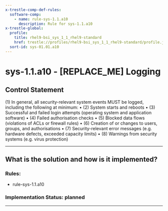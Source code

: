 ```yaml
---
x-trestle-comp-def-rules:
  software-comp:
    - name: rule-sys-1.1.a10
      description: Rule for sys-1.1.a10
x-trestle-global:
  profile:
    title: rhel9-bsi_sys_1_1_rhel9-standard
    href: trestle://profiles/rhel9-bsi_sys_1_1_rhel9-standard/profile.json
  sort-id: sys-01.01.a10
---
```


# sys-1.1.a10 - \[REPLACE_ME\] Logging

## Control Statement

(1) In general, all security-relevant system events MUST be logged, including the following at
minimum:
• (2) System starts and reboots
• (3) Successful and failed login attempts (operating system and application software)
• (4) Failed authorisation checks
• (5) Blocked data flows (violations of ACLs or firewall rules)
• (6) Creation of or changes to users, groups, and authorisations
• (7) Security-relevant error messages (e.g. hardware defects, exceeded capacity limits)
• (8) Warnings from security systems (e.g. virus protection)

______________________________________________________________________

## What is the solution and how is it implemented?

<!-- For implementation status enter one of: implemented, partial, planned, alternative, not-applicable -->

<!-- Note that the list of rules under ### Rules: is read-only and changes will not be captured after assembly to JSON -->

<!-- Add control implementation description here for control: sys-1.1.a10 -->

### Rules:

  - rule-sys-1.1.a10

### Implementation Status: planned

______________________________________________________________________
